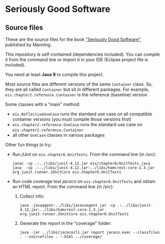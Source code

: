 # Seriously Good Software
## Source files

These are the source files for the book ["Seriously Good Software"](https://www.manning.com/books/seriously-good-software), published by Manning.

This repository is self-contained (dependencies included).
You can compile it from the command line or import it in your IDE (Eclipse project file is included).

You need at least **Java 9** to compile this project.

Most source files are different versions of the same `Container` class.
So, they are all called `Container` but sit in different packages.
For example, `eis.chapter2.reference.Container` is the reference (baseline) version.

Some classes with a "main" method:

 * `eis.ReflectiveUseCase` runs the standard use case on all compatible container versions (you must compile those versions first)
 * `eis.chapter2.reference.UseCase` runs the standard use case on `eis.chapter2.reference.Container`
 * all other `UseCase` classes in various packages

Other fun things to try:

 * Run _jUnit_ on `eis.chapter6.UnitTests`. From the command line (in /src):
 
     `javac -cp .:../libs/junit-4.12.jar eis/chapter6/UnitTests.java`  
     `java  -cp .:../libs/junit-4.12.jar:../libs/hamcrest-core-1.3.jar org.junit.runner.JUnitCore eis.chapter6.UnitTests`

 * Run code coverage tool _jacoco_ on `eis.chapter6.UnitTests` and obtain an HTML report. From the command line (in /src):
 
     1. Collect info:

        `java -javaagent:../libs/jacocoagent.jar -cp .:../libs/junit-4.12.jar:../libs/hamcrest-core-1.3.jar org.junit.runner.JUnitCore eis.chapter6.UnitTests`  

     2. Generate the report in the "coverage" folder:

        `java -jar ../libs/jacococli.jar report jacoco.exec --classfiles . --sourcefiles . --html ../coverage/`
